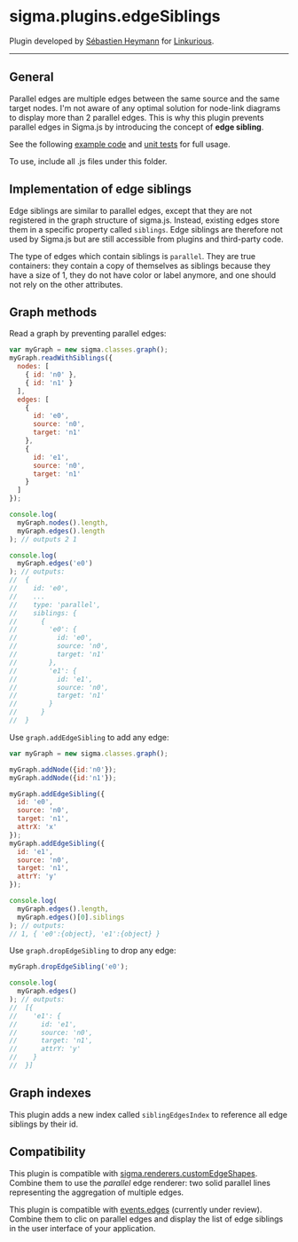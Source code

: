 sigma.plugins.edgeSiblings
==================

Plugin developed by [Sébastien Heymann](https://github.com/sheymann) for [Linkurious](https://github.com/Linkurious).

---
## General
Parallel edges are multiple edges between the same source and the same target nodes. I'm not aware of any optimal solution for node-link diagrams to display more than 2 parallel edges. This is why this plugin prevents parallel edges in Sigma.js by introducing the concept of **edge sibling**.

See the following [example code](../../examples/edge-siblings.html) and [unit tests](../../test/unit.plugins.edgeSiblings.js) for full usage.

To use, include all .js files under this folder.

## Implementation of edge siblings

Edge siblings are similar to parallel edges, except that they are not registered in the graph structure of sigma.js. Instead, existing edges store them in a specific property called `siblings`. Edge siblings are therefore not used by Sigma.js but are still accessible from plugins and third-party code.

The type of edges which contain siblings is `parallel`. They are true containers: they contain a copy of themselves as siblings because they have a size of 1, they do not have color or label anymore, and one should not rely on the other attributes.

## Graph methods

Read a graph by preventing parallel edges:

```javascript
var myGraph = new sigma.classes.graph();
myGraph.readWithSiblings({
  nodes: [
    { id: 'n0' },
    { id: 'n1' }
  ],
  edges: [
    {
      id: 'e0',
      source: 'n0',
      target: 'n1'
    },
    {
      id: 'e1',
      source: 'n0',
      target: 'n1'
    }
  ]
});

console.log(
  myGraph.nodes().length,
  myGraph.edges().length
); // outputs 2 1

console.log(
  myGraph.edges('e0')
); // outputs:
//  {
//    id: 'e0',
//    ...
//    type: 'parallel',
//    siblings: {
//      {
//        'e0': {
//          id: 'e0',
//          source: 'n0',
//          target: 'n1'
//        },
//        'e1': {
//          id: 'e1',
//          source: 'n0',
//          target: 'n1'
//        }
//      }
//  }
```

Use `graph.addEdgeSibling` to add any edge:

```javascript
var myGraph = new sigma.classes.graph();

myGraph.addNode({id:'n0'});
myGraph.addNode({id:'n1'});

myGraph.addEdgeSibling({
  id: 'e0',
  source: 'n0',
  target: 'n1',
  attrX: 'x'
});
myGraph.addEdgeSibling({
  id: 'e1',
  source: 'n0',
  target: 'n1',
  attrY: 'y'
});

console.log(
  myGraph.edges().length,
  myGraph.edges()[0].siblings
); // outputs:
// 1, { 'e0':{object}, 'e1':{object} }
```

Use `graph.dropEdgeSibling` to drop any edge:

```javascript
myGraph.dropEdgeSibling('e0');

console.log(
  myGraph.edges()
); // outputs:
//  [{
//    'e1': {
//      id: 'e1',
//      source: 'n0',
//      target: 'n1',
//      attrY: 'y'
//    }
//  }]
```

## Graph indexes

This plugin adds a new index called `siblingEdgesIndex` to reference all edge siblings by their id.

## Compatibility

This plugin is compatible with [sigma.renderers.customEdgeShapes](../../plugins/sigma.renderers.customEdgeShapes). Combine them to use the *parallel* edge renderer: two solid parallel lines representing the aggregation of multiple edges.

This plugin is compatible with [events.edges](https://github.com/jacomyal/sigma.js/pull/316) (currently under review). Combine them to clic on parallel edges and display the list of edge siblings in the user interface of your application.
